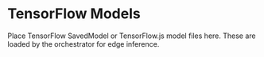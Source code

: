 # TensorFlow Models

Place TensorFlow SavedModel or TensorFlow.js model files here.
These are loaded by the orchestrator for edge inference.
